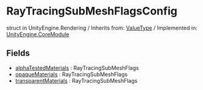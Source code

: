 # RayTracingSubMeshFlagsConfig
struct in UnityEngine.Rendering
 / Inherits from: <a href="https://docs.unity3d.com/6000.0/Documentation/ScriptReference/ValueType.html">ValueType</a> / Implemented in: <a href="https://docs.unity3d.com/6000.0/Documentation/ScriptReference/UnityEngine.CoreModule.html">UnityEngine.CoreModule</a>
## Fields
- <a href="https://docs.unity3d.com/6000.0/Documentation/ScriptReference/RayTracingSubMeshFlagsConfig-alphaTestedMaterials.html">alphaTestedMaterials</a> : RayTracingSubMeshFlags
- <a href="https://docs.unity3d.com/6000.0/Documentation/ScriptReference/RayTracingSubMeshFlagsConfig-opaqueMaterials.html">opaqueMaterials</a> : RayTracingSubMeshFlags
- <a href="https://docs.unity3d.com/6000.0/Documentation/ScriptReference/RayTracingSubMeshFlagsConfig-transparentMaterials.html">transparentMaterials</a> : RayTracingSubMeshFlags
